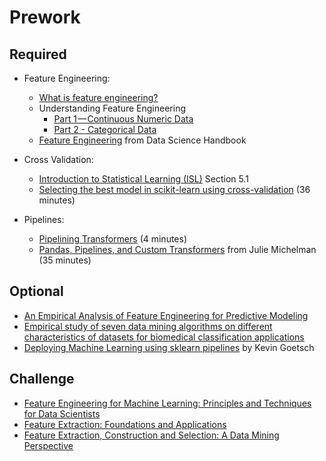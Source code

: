 Prework
======

Required
-----

- Feature Engineering:
  
    - [What is feature engineering?](https://www.youtube.com/watch?v=CXDfQdYpGGw)
    - Understanding Feature Engineering 
        - [Part 1 — Continuous Numeric Data](https://towardsdatascience.com/understanding-feature-engineering-part-1-continuous-numeric-data-da4e47099a7b)
        - [Part 2 - Categorical Data](https://towardsdatascience.com/understanding-feature-engineering-part-2-categorical-data-f54324193e63)
    - [Feature Engineering](https://jakevdp.github.io/PythonDataScienceHandbook/05.04-feature-engineering.html) from Data Science Handbook

- Cross Validation:
    
    - [Introduction to Statistical Learning (ISL)](https://www-bcf.usc.edu/~gareth/ISL/ISLR%20Seventh%20Printing.pdf) Section 5.1
    - [Selecting the best model in scikit-learn using cross-validation](https://www.youtube.com/watch?v=6dbrR-WymjI) (36 minutes)

- Pipelines:
	- [Pipelining Transformers](https://www.youtube.com/watch?v=JBw2Xd_krLc) (4 minutes)
   - [Pandas, Pipelines, and Custom Transformers](https://www.youtube.com/watch?v=BFaadIqWlAg) from Julie Michelman (35 minutes)

Optional
------

- [An Empirical Analysis of Feature Engineering for Predictive Modeling](https://arxiv.org/pdf/1701.07852.pdf)
- [Empirical study of seven data mining algorithms on different characteristics of datasets for biomedical classification applications](https://www.ncbi.nlm.nih.gov/pmc/articles/PMC5668968/pdf/12938_2017_Article_416.pdf)
- [Deploying Machine Learning using sklearn pipelines](https://www.youtube.com/watch?v=URdnFlZnlaE) by Kevin Goetsch


Challenge
-----

- [Feature Engineering for Machine Learning: Principles and Techniques for Data Scientists](https://www.amazon.com/Feature-Engineering-Machine-Learning-Principles/dp/1491953241)
- [Feature Extraction: Foundations and Applications](https://www.amazon.com/dp/3540354875?tag=inspiredalgor-20)
- [Feature Extraction, Construction and Selection: A Data Mining Perspective](https://www.amazon.com/dp/0792381963)

